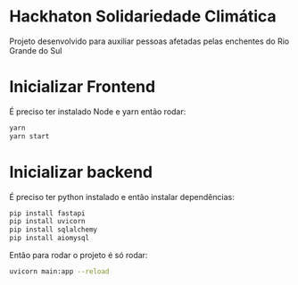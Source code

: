 # Hackhaton Solidariedade Climática

Projeto desenvolvido para auxiliar pessoas afetadas pelas enchentes do Rio Grande do Sul

# Inicializar Frontend

É preciso ter instalado Node e yarn então rodar:

```bash
yarn
yarn start
```

# Inicializar backend

É preciso ter python instalado e então instalar dependências:

```bash
pip install fastapi
pip install uvicorn
pip install sqlalchemy
pip install aiomysql
```

Então para rodar o projeto é só rodar:

```bash
uvicorn main:app --reload
```

